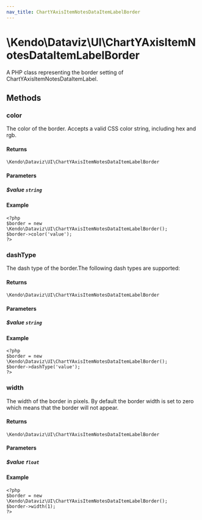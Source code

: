 ```yaml
---
nav_title: ChartYAxisItemNotesDataItemLabelBorder
---
```


# \Kendo\Dataviz\UI\ChartYAxisItemNotesDataItemLabelBorder

A PHP class representing the border setting of ChartYAxisItemNotesDataItemLabel.


## Methods

### color
The color of the border. Accepts a valid CSS color string, including hex and rgb.

#### Returns
`\Kendo\Dataviz\UI\ChartYAxisItemNotesDataItemLabelBorder`

#### Parameters

##### $value `string`



#### Example 
    <?php
    $border = new \Kendo\Dataviz\UI\ChartYAxisItemNotesDataItemLabelBorder();
    $border->color('value');
    ?>

### dashType
The dash type of the border.The following dash types are supported:

#### Returns
`\Kendo\Dataviz\UI\ChartYAxisItemNotesDataItemLabelBorder`

#### Parameters

##### $value `string`



#### Example 
    <?php
    $border = new \Kendo\Dataviz\UI\ChartYAxisItemNotesDataItemLabelBorder();
    $border->dashType('value');
    ?>

### width
The width of the border in pixels. By default the border width is set to zero which means that the border will not appear.

#### Returns
`\Kendo\Dataviz\UI\ChartYAxisItemNotesDataItemLabelBorder`

#### Parameters

##### $value `float`



#### Example 
    <?php
    $border = new \Kendo\Dataviz\UI\ChartYAxisItemNotesDataItemLabelBorder();
    $border->width(1);
    ?>

